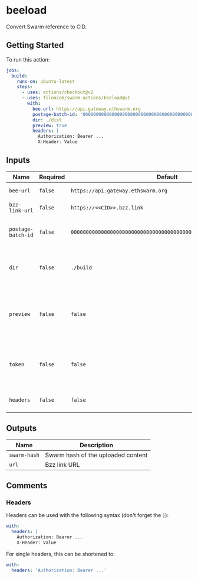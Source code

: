 # beeload

Convert Swarm reference to CID.

## Getting Started

To run this action:

```yaml
jobs:
  build:
    runs-on: ubuntu-latest
    steps:
      - uses: actions/checkout@v2
      - uses: filoozom/swarm-actions/beeload@v1
        with:
          bee-url: https://api.gateway.ethswarm.org
          postage-batch-id: '0000000000000000000000000000000000000000000000000000000000000000'
          dir: ./dist
          preview: true
          headers: |
            Authorization: Bearer ...
            X-Header: Value
```

## Inputs

| Name               | Required | Default                                                            | Description                                                                       |
| ------------------ | -------- | ------------------------------------------------------------------ | --------------------------------------------------------------------------------- |
| `bee-url`          | `false`  | `https://api.gateway.ethswarm.org`                                 | URL of Bee node                                                                   |
| `bzz-link-url`     | `false`  | `https://<<CID>>.bzz.link`                                         | URL of for Bzz.link                                                               |
| `postage-batch-id` | `false`  | `0000000000000000000000000000000000000000000000000000000000000000` | Batch ID of Postage Stamp that will be used for upload                            |
| `dir`              | `false`  | `./build`                                                          | Path to build directory that should be uploaded. Default: ./build                 |
| `preview`          | `false`  | `false`                                                            | Specifies if PR preview comment should be created for PR branches. Default: false |
| `token`            | `false`  | `false`                                                            | Token to be used for creating the PR comment. Default: GITHUB_TOKEN               |
| `headers`          | `false`  | `false`                                                            | Headers used for the HTTP call to bee                                             |

## Outputs

| Name         | Description                        |
| ------------ | ---------------------------------- |
| `swarm-hash` | Swarm hash of the uploaded content |
| `url`        | Bzz link URL                       |

## Comments

### Headers

Headers can be used with the following syntax (don't forget the `|`):

```yaml
with:
  headers: |
    Authorization: Bearer ...
    X-Header: Value
```

For single headers, this can be shortened to:

```yaml
with:
  headers: 'Authorization: Bearer ...'
```
